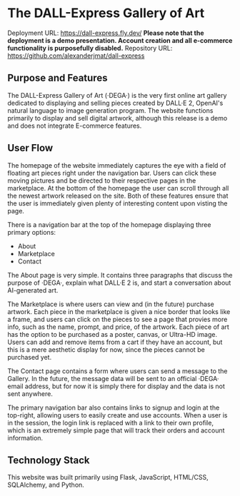 # The DALL-Express Gallery of Art

Deployment URL: https://dall-express.fly.dev/
**Please note that the deployment is a demo presentation. Account creation and all e-commerce functionality is purposefully disabled.**
Repository URL: https://github.com/alexanderjmat/dall-express

## Purpose and Features

The DALL-Express Gallery of Art (·DEGA·) is the very first online art gallery dedicated to displaying and selling pieces created by DALL·E 2, OpenAI's natural language to image generation program. The website functions primarily to display and sell digital artwork, although this release is a demo and does not integrate E-commerce features.

## User Flow

The homepage of the website immediately captures the eye with a field of floating art pieces right under the navigation bar. Users can click these moving pictures and be directed to their respective pages in the marketplace. At the bottom of the homepage the user can scroll through all the newest artwork released on the site. Both of these features ensure that the user is immediately given plenty of interesting content upon visting the page.

There is a navigation bar at the top of the homepage displaying three primary options:

- About
- Marketplace
- Contact
  
The About page is very simple. It contains three paragraphs that discuss the purpose of ·DEGA·, explain what DALL·E 2 is, and start a conversation about AI-generated art.

The Marketplace is where users can view and (in the future) purchase artwork. Each piece in the marketplace is given a nice border that looks like a frame, and users can click on the pieces to see a page that provies more info, such as the name, prompt, and price, of the artwork. Each piece of art has the option to be purchased as a poster, canvas, or Ultra-HD image. Users can add and remove items from a cart if they have an account, but this is a mere aesthetic display for now, since the pieces cannot be purchased yet.

The Contact page contains a form where users can send a message to the Gallery. In the future, the message data will be sent to an official ·DEGA· email address, but for now it is simply there for display and the data is not sent anywhere.

The primary navigation bar also contains links to signup and login at the top-right, allowing users to easily create and use accounts. When a user is in the session, the login link is replaced with a link to their own profile, which is an extremely simple page that will track their orders and account information.

## Technology Stack

This website was built primarily using Flask, JavaScript, HTML/CSS, SQLAlchemy, and Python.

